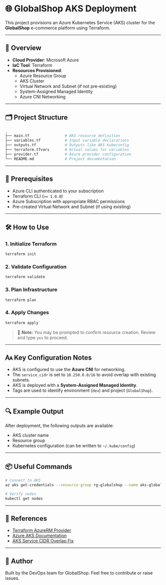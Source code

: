 # 🌐 GlobalShop AKS Deployment

This project provisions an Azure Kubernetes Service (AKS) cluster for the **GlobalShop** e-commerce platform using Terraform.

---

## 🚀 Overview

- **Cloud Provider**: Microsoft Azure  
- **IaC Tool**: Terraform  
- **Resources Provisioned**:
  - Azure Resource Group
  - AKS Cluster
  - Virtual Network and Subnet (if not pre-existing)
  - System-Assigned Managed Identity
  - Azure CNI Networking

---

## 🗂️ Project Structure

```bash
.
├── main.tf                # AKS resource definition
├── variables.tf           # Input variable declarations
├── outputs.tf             # Outputs like AKS kubeconfig
├── terraform.tfvars       # Actual values for variables
├── provider.tf            # Azure provider configuration
└── README.md              # Project documentation
```

---

## 🔧 Prerequisites

- Azure CLI authenticated to your subscription  
- Terraform CLI (`>= 1.0.0`)  
- Azure Subscription with appropriate RBAC permissions  
- Pre-created Virtual Network and Subnet (if using existing)

---

## 🛠️ How to Use

### 1. Initialize Terraform

```bash
terraform init
```

### 2. Validate Configuration

```bash
terraform validate
```

### 3. Plan Infrastructure

```bash
terraform plan
```

### 4. Apply Changes

```bash
terraform apply
```

> 📌 **Note:** You may be prompted to confirm resource creation. Review and type `yes` to proceed.

---

## 🗛️ Key Configuration Notes

- AKS is configured to use the **Azure CNI** for networking.
- The `service_cidr` is set to `10.250.0.0/16` to avoid overlap with existing subnets.
- AKS is deployed with a **System-Assigned Managed Identity**.
- Tags are used to identify environment (`dev`) and project (`GlobalShop`).

---

## 🔍 Example Output

After deployment, the following outputs are available:

- AKS cluster name
- Resource group
- Kubernetes configuration (can be written to `~/.kube/config`)

---

## 📦 Useful Commands

```bash
# Connect to AKS
az aks get-credentials --resource-group rg-globalshop --name aks-globalshop

# Verify nodes
kubectl get nodes
```

---

## 📙 References

- [Terraform AzureRM Provider](https://registry.terraform.io/providers/hashicorp/azurerm/latest/docs)
- [Azure AKS Documentation](https://docs.microsoft.com/en-us/azure/aks/)
- [AKS Service CIDR Overlap Fix](https://aka.ms/aks/servicecidroverlap)

---

## 🙌 Author

Built by the DevOps team for GlobalShop. Feel free to contribute or raise issues.

